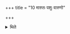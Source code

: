 +++
title = "10 मारुतः पशुः वारुणो"

+++

<details><summary>थिते</summary>

10. The victim of the first day (should be offered) to the Maruts; the one on the second day to Varuṇa; the Anūbandhya cow) to Mitra and Varuṇa.  
</details>
